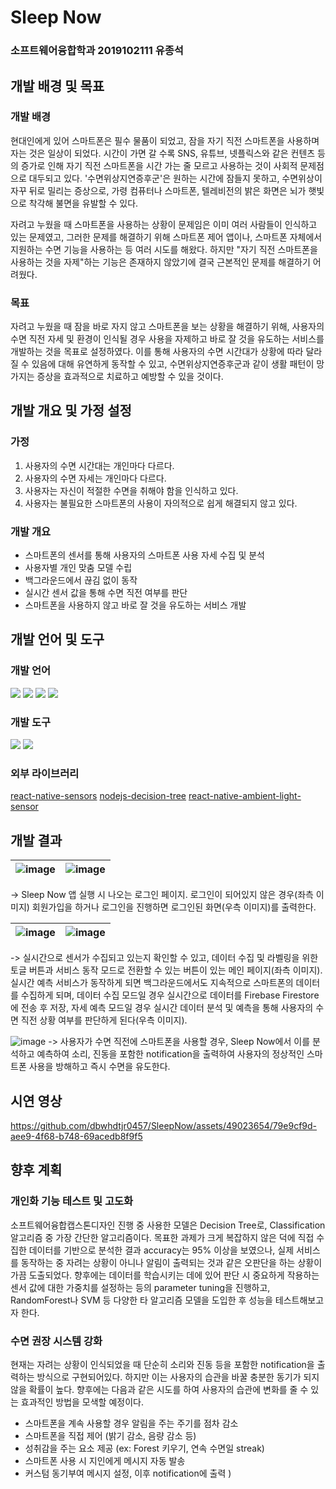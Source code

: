 # Sleep Now
### 소프트웨어융합학과 2019102111 유종석
## 개발 배경 및 목표
### 개발 배경
현대인에게 있어 스마트폰은 필수 물품이 되었고, 잠을 자기 직전 스마트폰을 사용하며 자는 것은 일상이 되었다. 시간이 가면 갈 수록 SNS, 유튜브, 넷플릭스와 같은 컨텐츠 등의 증가로 인해 자기 직전 스마트폰을 시간 가는 줄 모르고 사용하는 것이 사회적 문제점으로 대두되고 있다. '수면위상지연증후군'은 원하는 시간에 잠들지 못하고, 수면위상이 자꾸 뒤로 밀리는 증상으로, 가령 컴퓨터나 스마트폰, 텔레비전의 밝은 화면은 뇌가 햇빛으로 착각해 불면을 유발할 수 있다.

자려고 누웠을 때 스마트폰을 사용하는 상황이 문제임은 이미 여러 사람들이 인식하고 있는 문제였고, 그러한 문제를 해결하기 위해 스마트폰 제어 앱이나, 스마트폰 자체에서 지원하는 수면 기능을 사용하는 등 여러 시도를 해왔다. 하지만 "자기 직전 스마트폰을 사용하는 것을 자제"하는 기능은 존재하지 않았기에 결국 근본적인 문제를 해결하기 어려웠다.
### 목표
자려고 누웠을 때 잠을 바로 자지 않고 스마트폰을 보는 상황을 해결하기 위해, 사용자의 수면 직전 자세 및 환경이 인식될 경우 사용을 자제하고 바로 잘 것을 유도하는 서비스를 개발하는 것을 목표로 설정하였다. 이를 통해 사용자의 수면 시간대가 상황에 따라 달라질 수 있음에 대해 유연하게 동작할 수 있고, 수면위상지연증후군과 같이 생활 패턴이 망가지는 증상을 효과적으로 치료하고 예방할 수 있을 것이다.
## 개발 개요 및 가정 설정
### 가정
1. 사용자의 수면 시간대는 개인마다 다르다.
2. 사용자의 수면 자세는 개인마다 다르다.
3. 사용자는 자신이 적절한 수면을 취해야 함을 인식하고 있다.
4. 사용자는 불필요한 스마트폰의 사용이 자의적으로 쉽게 해결되지 않고 있다.
### 개발 개요
- 스마트폰의 센서를 통해 사용자의 스마트폰 사용 자세 수집 및 분석
- 사용자별 개인 맞춤 모델 수립
- 백그라운드에서 끊김 없이 동작
- 실시간 센서 값을 통해 수면 직전 여부를 판단
- 스마트폰을 사용하지 않고 바로 잘 것을 유도하는 서비스 개발
## 개발 언어 및 도구
### 개발 언어
<img src="https://img.shields.io/badge/HTML5-orange?style=flat&logo=HTML5&logoColor=white"/> <img src="https://img.shields.io/badge/CSS3-blue?style=flat&logo=CSS3&logoColor=white"/> <img src="https://img.shields.io/badge/javascript-yellow?style=flat&logo=javascript&logoColor=white"/> <img src="https://img.shields.io/badge/React Native-blue?style=flat&logo=React&logoColor=white"/>
### 개발 도구
<img src="https://img.shields.io/badge/Firebase-yellow?style=flat&logo=Firebase&logoColor=white"/> <img src="https://img.shields.io/badge/VSCode-blue?style=flat&logo=Visual Studio Code&logoColor=white"/>

### 외부 라이브러리
[react-native-sensors](https://github.com/react-native-sensors/react-native-sensors)
[nodejs-decision-tree](https://github.com/serendipious/nodejs-decision-tree)
[react-native-ambient-light-sensor](https://github.com/Cshayan/react-native-ambient-light-sensor)

## 개발 결과
| ![image](https://github.com/dbwhdtjr0457/SleepNow/assets/49023654/88da728f-50d2-4a57-a2dd-8febd7eb8191) | ![image](https://github.com/dbwhdtjr0457/SleepNow/assets/49023654/3fc2a90a-6701-4323-a4f3-36e7dfa84506) |
|----|----|

-> Sleep Now 앱 실행 시 나오는 로그인 페이지. 로그인이 되어있지 않은 경우(좌측 이미지) 회원가입을 하거나 로그인을 진행하면 로그인된 화면(우측 이미지)를 출력한다.



| ![image](https://github.com/dbwhdtjr0457/SleepNow/assets/49023654/7afed38d-5a0d-4ce1-a31a-0658d599e0c9) | ![image](https://github.com/dbwhdtjr0457/SleepNow/assets/49023654/362403b6-6613-40aa-a6d7-1fd4a469828e) |
|----|----|

-> 실시간으로 센서가 수집되고 있는지 확인할 수 있고, 데이터 수집 및 라벨링을 위한 토글 버튼과 서비스 동작 모드로 전환할 수 있는 버튼이 있는 메인 페이지(좌측 이미지). 실시간 예측 서비스가 동작하게 되면 백그라운드에서도 지속적으로 스마트폰의 데이터를 수집하게 되며, 데이터 수집 모드일 경우 실시간으로 데이터를 Firebase Firestore에 전송 후 저장, 자세 예측 모드일 경우 실시간 데이터 분석 및 예측을 통해 사용자의 수면 직전 상황 여부를 판단하게 된다(우측 이미지).



![image](https://github.com/dbwhdtjr0457/SleepNow/assets/49023654/64584de1-1356-4e23-a363-c84fc7673c57)
-> 사용자가 수면 직전에 스마트폰을 사용할 경우, Sleep Now에서 이를 분석하고 예측하여 소리, 진동을 포함한 notification을 출력하여 사용자의 정상적인 스마트폰 사용을 방해하고 즉시 수면을 유도한다.


## 시연 영상

https://github.com/dbwhdtjr0457/SleepNow/assets/49023654/79e9cf9d-aee9-4f68-b748-69acedb8f9f5

## 향후 계획
### 개인화 기능 테스트 및 고도화
소프트웨어융합캡스톤디자인 진행 중 사용한 모델은 Decision Tree로, Classification 알고리즘 중 가장 간단한 알고리즘이다. 목표한 과제가 크게 복잡하지 않은 덕에 직접 수집한 데이터를 기반으로 분석한 결과 accuracy는 95% 이상을 보였으나, 실제 서비스를 동작하는 중 자려는 상황이 아니나 알림이 출력되는 것과 같은 오판단을 하는 상황이 가끔 도출되었다. 향후에는 데이터를 학습시키는 데에 있어 판단 시 중요하게 작용하는 센서 값에 대한 가중치를 설정하는 등의 parameter tuning을 진행하고, RandomForest나 SVM 등 다양한 타 알고리즘 모델을 도입한 후 성능을 테스트해보고자 한다.
### 수면 권장 시스템 강화
현재는 자려는 상황이 인식되었을 때 단순히 소리와 진동 등을 포함한 notification을 출력하는 방식으로 구현되어있다. 하지만 이는 사용자의 습관을 바꿀 충분한 동기가 되지 않을 확률이 높다. 향후에는 다음과 같은 시도를 하여 사용자의 습관에 변화를 줄 수 있는 효과적인 방법을 모색할 예정이다.
- 스마트폰을 계속 사용할 경우 알림을 주는 주기를 점차 감소
- 스마트폰을 직접 제어 (밝기 감소, 음량 감소 등)
- 성취감을 주는 요소 제공 (ex: Forest 키우기, 연속 수면일 streak)
- 스마트폰 사용 시 지인에게 메시지 자동 발송
- 커스텀 동기부여 메시지 설정, 이후 notification에 출력
)
